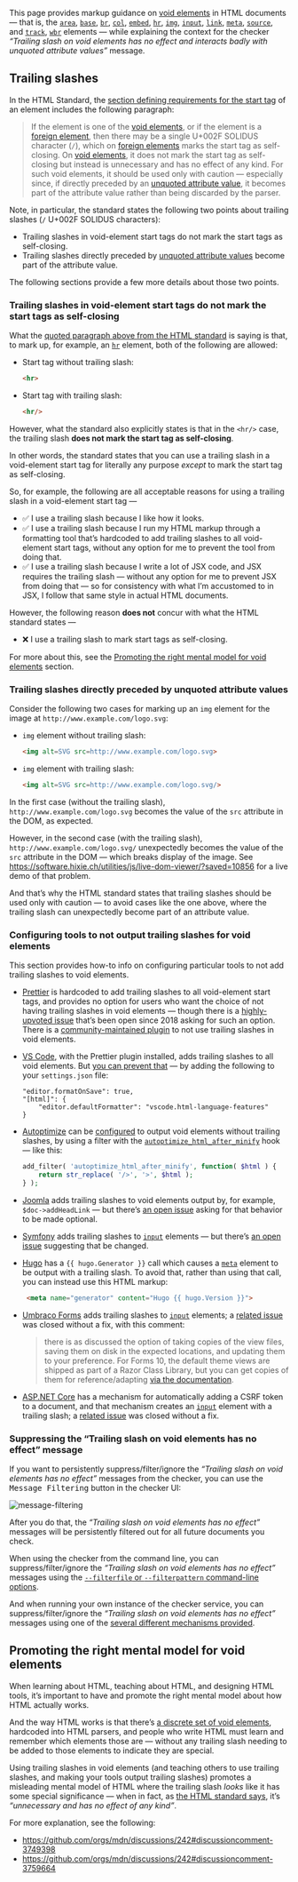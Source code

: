 This page provides markup guidance on [void elements](https://html.spec.whatwg.org/multipage/syntax.html#void-elements) in HTML documents — that is, the [`area`](https://html.spec.whatwg.org/multipage/image-maps.html#the-area-element), [`base`](https://html.spec.whatwg.org/multipage/semantics.html#the-base-element), [`br`](https://html.spec.whatwg.org/multipage/text-level-semantics.html#the-br-element), [`col`](https://html.spec.whatwg.org/multipage/tables.html#the-col-element), [`embed`](https://html.spec.whatwg.org/multipage/iframe-embed-object.html#the-embed-element), [`hr`](https://html.spec.whatwg.org/multipage/grouping-content.html#the-hr-element), [`img`](https://html.spec.whatwg.org/multipage/embedded-content.html#the-img-element), [`input`](https://html.spec.whatwg.org/multipage/input.html#the-input-element), [`link`](https://html.spec.whatwg.org/multipage/semantics.html#the-link-element), [`meta`](https://html.spec.whatwg.org/multipage/semantics.html#the-meta-element), [`source`](https://html.spec.whatwg.org/multipage/embedded-content.html#the-source-element), and [`track`](https://html.spec.whatwg.org/multipage/media.html#the-track-element), [`wbr`](https://html.spec.whatwg.org/multipage/text-level-semantics.html#the-wbr-element) elements — while explaining the context for the checker _“Trailing slash on void elements has no effect and interacts badly with unquoted attribute values”_ message.

## Trailing slashes

In the HTML Standard, the [section defining requirements for the start tag](https://html.spec.whatwg.org/multipage/syntax.html#start-tags) of an element includes the following paragraph:

> If the element is one of the [void elements](https://html.spec.whatwg.org/multipage/syntax.html#void-elements), or if the element is a [foreign element](https://html.spec.whatwg.org/multipage/syntax.html#foreign-elements), then there may be a single U+002F SOLIDUS character (`/`), which on [foreign elements](https://html.spec.whatwg.org/multipage/syntax.html#foreign-elements) marks the start tag as self-closing. On [void elements](https://html.spec.whatwg.org/multipage/syntax.html#void-elements), it does not mark the start tag as self-closing but instead is unnecessary and has no effect of any kind. For such void elements, it should be used only with caution — especially since, if directly preceded by an [unquoted attribute value](https://html.spec.whatwg.org/multipage/syntax.html#unquoted), it becomes part of the attribute value rather than being discarded by the parser.

Note, in particular, the standard states the following two points about trailing slashes (`/` U+002F SOLIDUS characters):

- Trailing slashes in void-element start tags do not mark the start tags as self-closing.
- Trailing slashes directly preceded by [unquoted attribute values](https://html.spec.whatwg.org/multipage/syntax.html#unquoted) become part of the attribute value.

The following sections provide a few more details about those two points.

### Trailing slashes in void-element start tags do not mark the start tags as self-closing

What the [quoted paragraph above from the HTML standard](#trailing-slashes) is saying is that, to mark up, for example, an [`hr`](https://html.spec.whatwg.org/multipage/grouping-content.html#the-hr-element) element, both of the following are allowed:

- Start tag without trailing slash:

  ```html
  <hr>
  ```

- Start tag with trailing slash:

  ```html
  <hr/>
  ```

However, what the standard also explicitly states is that in the `<hr/>` case, the trailing slash **does not mark the start tag as self-closing**.

In other words, the standard states that you can use a trailing slash in a void-element start tag for literally any purpose _except_ to mark the start tag as self-closing.

So, for example, the following are all acceptable reasons for using a trailing slash in a void-element start tag —

- ✅ I use a trailing slash because I like how it looks.
- ✅ I use a trailing slash because I run my HTML markup through a formatting tool that’s hardcoded to add trailing slashes to all void-element start tags, without any option for me to prevent the tool from doing that.
- ✅ I use a trailing slash because I write a lot of JSX code, and JSX requires the trailing slash — without any option for me to prevent JSX from doing that — so for consistency with what I’m accustomed to in JSX, I follow that same style in actual HTML documents.

However, the following reason **does not** concur with what the HTML standard states —

- ❌ I use a trailing slash to mark start tags as self-closing.

For more about this, see the [Promoting the right mental model for void elements](#promoting-the-right-mental-model-for-void-elements) section.

### Trailing slashes directly preceded by unquoted attribute values

Consider the following two cases for marking up an `img` element for the image at `http://www.example.com/logo.svg`:

- `img` element without trailing slash:

  ```html
  <img alt=SVG src=http://www.example.com/logo.svg>
  ```

- `img` element with trailing slash:

  ```html
  <img alt=SVG src=http://www.example.com/logo.svg/>
  ```

In the first case (without the trailing slash), `http://www.example.com/logo.svg` becomes the value of the `src` attribute in the DOM, as expected.

However, in the second case (with the trailing slash), `http://www.example.com/logo.svg/` unexpectedly becomes the value of the `src` attribute in the DOM — which breaks display of the image. See https://software.hixie.ch/utilities/js/live-dom-viewer/?saved=10856 for a live demo of that problem.

And that’s why the HTML standard states that trailing slashes should be used only with caution — to avoid cases like the one above, where the trailing slash can unexpectedly become part of an attribute value.

### Configuring tools to not output trailing slashes for void elements

This section provides how-to info on configuring particular tools to not add trailing slashes to void elements.

- [Prettier](https://prettier.io/) is hardcoded to add trailing slashes to all void-element start tags, and provides no option for users who want the choice of not having trailing slashes in void elements — though there is a [highly-upvoted issue](https://github.com/prettier/prettier/issues/5246) that’s been open since 2018 asking for such an option. There is a [community-maintained plugin](https://github.com/awmottaz/prettier-plugin-void-html) to not use trailing slashes in void elements.

- [VS Code](https://code.visualstudio.com/), with the Prettier plugin installed, adds trailing slashes to all void elements. But [you can prevent that](https://stackoverflow.com/questions/50261161/how-do-i-stop-prettier-from-formatting-html-files/56061737#56061737) — by adding the following to your `settings.json` file:

  ```
  "editor.formatOnSave": true,
  "[html]": {
      "editor.defaultFormatter": "vscode.html-language-features"
  }
  ```

- [Autoptimize](https://wordpress.org/plugins/autoptimize/) can be [configured](https://wordpress.org/support/topic/plz-add-a-filter-to-htmlminify/) to output void elements without trailing slashes, by using a filter with the [`autoptimize_html_after_minify`](https://wp-plugin-api.com/hook/autoptimize_html_after_minify/) hook — like this:

  ```php
  add_filter( 'autoptimize_html_after_minify', function( $html ) {
      return str_replace( '/>', '>', $html );
  } );
  ```

- [Joomla](https://www.joomla.org/) adds trailing slashes to void elements output by, for example, `$doc->addHeadLink` — but there’s [an open issue](https://github.com/prettier/prettier/issues/5246) asking for that behavior to be made optional.

- [Symfony](https://symfony.com/) adds trailing slashes to [`input`](https://html.spec.whatwg.org/multipage/input.html#the-input-element) elements — but there’s [an open issue](https://github.com/symfony/symfony/pull/47715) suggesting that be changed.

- [Hugo](https://gohugo.io/) has a `{{ hugo.Generator }}` call which causes a [`meta`](https://html.spec.whatwg.org/multipage/semantics.html#the-meta-element) element to be output with a trailing slash. To avoid that, rather than using that call, you can instead use this HTML markup:

  ```html
   <meta name="generator" content="Hugo {{ hugo.Version }}">
   ```

- [Umbraco Forms](https://umbraco.com/products/umbraco-forms/) adds trailing slashes to [`input`](https://html.spec.whatwg.org/multipage/input.html#the-input-element) elements; a [related issue](https://github.com/umbraco/Umbraco.Forms.Issues/issues/889) was closed without a fix, with this comment:
   > there is as discussed the option of taking copies of the view files, saving them on disk in the expected locations, and updating them to your preference. For Forms 10, the default theme views are shipped as part of a Razor Class Library, but you can get copies of them for reference/adapting [via the documentation](https://our.umbraco.com/documentation/add-ons/umbracoforms/developer/Themes/#creating-a-theme).

- [ASP.NET Core](https://dotnet.microsoft.com/en-us/apps/aspnet) has a mechanism for automatically adding a CSRF token to a document, and that mechanism creates an [`input`](https://html.spec.whatwg.org/multipage/input.html#the-input-element) element with a trailing slash; a [related issue](https://github.com/dotnet/aspnetcore/issues/44341) was closed without a fix.

### Suppressing the “Trailing slash on void elements has no effect” message

If you want to persistently suppress/filter/ignore the _“Trailing slash on void elements has no effect”_ messages from the checker, you can use the <kbd>Message Filtering</kbd> button in the checker UI:

![message-filtering](https://user-images.githubusercontent.com/194984/194275098-48be2da4-fe64-4d5a-8f9e-fc044e26cad4.gif)

After you do that, the _“Trailing slash on void elements has no effect”_ messages will be persistently filtered out for all future documents you check.

When using the checker from the command line, you can suppress/filter/ignore the _“Trailing slash on void elements has no effect”_ messages using the [`--filterfile` or `--filterpattern` command-line options](https://github.com/validator/validator/wiki/Message-filtering#you-can-filter-messages-with-the-command-line-checker).

And when running your own instance of the checker service, you can suppress/filter/ignore the _“Trailing slash on void elements has no effect”_ messages using one of the [several different mechanisms provided](https://github.com/validator/validator/wiki/Message-filtering#you-can-filter-messages-globally-for-your-own-checker-service).

## Promoting the right mental model for void elements

When learning about HTML, teaching about HTML, and designing HTML tools, it’s important to have and promote the right mental model about how HTML actually works.

And the way HTML works is that there’s [a discrete set of void elements](https://html.spec.whatwg.org/multipage/syntax.html#void-elements), hardcoded into HTML parsers, and people who write HTML must learn and remember which elements those are — without any trailing slash needing to be added to those elements to indicate they are special.

Using trailing slashes in void elements (and teaching others to use trailing slashes, and making your tools output trailing slashes) promotes a misleading mental model of HTML where the trailing slash _looks_ like it has some special significance — when in fact, as [the HTML standard says](https://html.spec.whatwg.org/multipage/syntax.html#start-tags), it’s _“unnecessary and has no effect of any kind”_.

For more explanation, see the following:

- https://github.com/orgs/mdn/discussions/242#discussioncomment-3749398
- https://github.com/orgs/mdn/discussions/242#discussioncomment-3759664
